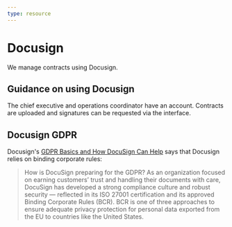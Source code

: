 ```yaml
---
type: resource
---
```


# Docusign

We manage contracts using Docusign.

## Guidance on using Docusign

The chief executive and operations coordinator have an account. Contracts are uploaded and signatures can be requested via the interface.

## Docusign GDPR

Docusign's [GDPR Basics and How DocuSign Can Help](https://www.docusign.com/gdpr-basics) says that Docusign relies on binding corporate rules:

> How is DocuSign preparing for the GDPR? As an organization focused on earning customers’ trust and handling their documents with care, DocuSign has developed a strong compliance culture and robust security — reflected in its ISO 27001 certification and its approved Binding Corporate Rules (BCR). BCR is one of three approaches to ensure adequate privacy protection for personal data exported from the EU to countries like the United States.
